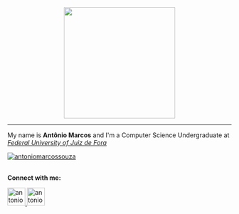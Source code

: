 <div align="center">
  <a href="https://media.giphy.com/media/Nx0rz3jtxtEre/giphy.gif">
    <img src="https://media.giphy.com/media/Nx0rz3jtxtEre/giphy.gif" width="250" />
  </a>
</div>

---

<p align="left">
  My name is <b>Antônio Marcos</b> and I'm a Computer Science Undergraduate at
  <a href="https://www2.ufjf.br/ufjf/"><i>Federal University of Juiz de Fora</i></a>
</p>

<a href="https://github.com/antoniomarcossouza">
  <img align="center"
    src="https://github-readme-stats.vercel.app/api?username=antoniomarcossouza&show_icons=true&theme=tokyonight&hide_border=true&count_private=true&locale=en"
    alt="antoniomarcossouza" />
</a>

<p align="left"><br /><b>Connect with me:</b></p>
<a href="mailto:antoniomarcos.souza2002@gmail.com" target="_blank">
  <img align="bottom"
    src="https://upload.wikimedia.org/wikipedia/commons/thumb/7/7e/Gmail_icon_%282020%29.svg/2560px-Gmail_icon_%282020%29.svg.png"
    alt="antoniomarcossouza" height="auto" width="40" />
</a>
<a href="https://linkedin.com/in/antoniomarcossouza" target="_blank">
  <img align="bottom"
    src="https://raw.githubusercontent.com/rahuldkjain/github-profile-readme-generator/master/src/images/icons/Social/linked-in-alt.svg"
    alt="antoniomarcossouza" height="auto" width="40" />
</a>
